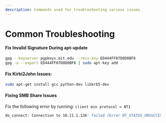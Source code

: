 ```yaml
---
description: Commands used for troubleshooting various issues.
---
```


# Common Troubleshooting

#### Fix Invalid Signature During apt-update

```bash
gpg --keyserver pgpkeys.mit.edu --recv-key ED444FF07D8D0BF6
gpg -a --export ED444FF07D8D0BF6 | sudo apt-key add -
```

#### Fix Kirbi2John Issues:

```bash
sudo apt-get install gcc python-dev libkrb5-dev
```

#### Fixing SMB Share Issues

Fix the following error by running: `client min protocol = NT1`

```bash
do_connect: Connection to 10.11.1.136' failed (Error NT_STATUS_UNSUCCESSFUL)
```
